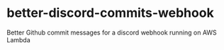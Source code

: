 # better-discord-commits-webhook
Better Github commit messages for a discord webhook running on AWS Lambda
